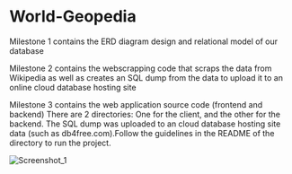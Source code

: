 # World-Geopedia

Milestone 1  contains the ERD diagram design and relational model of our database

Milestone 2 contains the webscrapping code that scraps the data from Wikipedia as well as creates an SQL dump from the data to upload it to an online cloud database hosting site

Milestone 3 contains the web application source code (frontend and backend)
There are 2 directories: One for the client, and the other for the backend. The SQL dump was uploaded to an  cloud database hosting site data (such as db4free.com).Follow the guidelines in the README of the directory to run the project. 

![Screenshot_1](https://user-images.githubusercontent.com/42348385/152015553-c8cc885e-6aef-4ad4-bb9e-d9ef44907e55.png)
